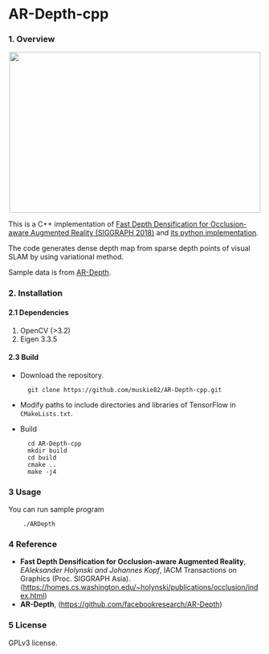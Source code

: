 # AR-Depth-cpp

### 1. Overview
<p align="center"> <img src="https://github.com/muskie82/AR-Depth-cpp/blob/master/gif/file.gif" width="500" height="320"> </p>

This is a C++ implementation of [Fast Depth Densification for Occlusion-aware Augmented Reality (SIGGRAPH 2018)](https://homes.cs.washington.edu/~holynski/publications/occlusion/index.html) and [its python implementation](https://github.com/facebookresearch/AR-Depth).

The code generates dense depth map from sparse depth points of visual SLAM by using variational method.

Sample data is from [AR-Depth](https://github.com/facebookresearch/AR-Depth).

### 2. Installation
#### 2.1 Dependencies
1. OpenCV (>3.2)
2. Eigen 3.3.5
#### 2.3 Build

- Download the repository.

		git clone https://github.com/muskie82/AR-Depth-cpp.git

- Modify paths to include directories and libraries of TensorFlow in `CMakeLists.txt`.

- Build

		cd AR-Depth-cpp
		mkdir build
		cd build
		cmake ..
		make -j4
	

### 3 Usage
You can run sample program

		./ARDepth


### 4 Reference
* **Fast Depth Densification for Occlusion-aware Augmented Reality**, *EAleksander Holynski and Johannes Kopf*, IACM Transactions on Graphics (Proc. SIGGRAPH Asia). (https://homes.cs.washington.edu/~holynski/publications/occlusion/index.html)
* **AR-Depth**, (https://github.com/facebookresearch/AR-Depth)

### 5 License
GPLv3 license.
